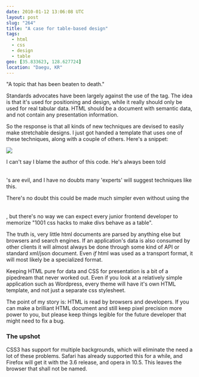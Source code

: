 ```yaml
---
date: 2010-01-12 13:06:08 UTC
layout: post
slug: "264"
title: "A case for table-based design"
tags:
  - html
  - css
  - design
  - table
geo: [35.833623, 128.627724]
location: "Daegu, KR"
---
```

<p>"A topic that has been beaten to death."</p>

<p>Standards advocates have been largely against the use of the <table> tag. The idea is that it's used for positioning and design, while it really should only be used for real tabular data. HTML should be a document with semantic data, and not contain any presentation information.</p>

<p>So the response is that all kinds of new techniques are devised to easily make stretchable designs. I just got handed a template that uses one of these techniques, along with a couple of others. Here's a snippet:</p>

<p><img src="http://evertpot.com/resources/images/posts/crazycss.jpg" /></p>

<p>I can't say I blame the author of this code. He's always been told <table>'s are evil, and I have no doubts many 'experts' will suggest techniques like this.</p>

<p>There's no doubt this could be made much simpler even without using the <table>, but there's no way we can expect every junior frontend developer to memorize "1001 css hacks to make divs behave as a table".</p>

<p>The truth is, very little html documents are parsed by anything else but browsers and search engines. If an application's data is also consumed by other clients it will almost always be done through some kind of API or standard xml/json document. Even <i>if</i> html was used as a transport format, it will most likely be a specialized format.</p>

<p>Keeping HTML pure for data and CSS for presentation is a bit of a pipedream that never worked out. Even if you look at a relatively simple application such as Wordpress, every theme will have it's own HTML template, and not just a separate css stylesheet.</p>

<p>The point of my story is: HTML is read by browsers and developers. If you can make a brilliant HTML document and still keep pixel precision more power to you, but please keep things legible for the future developer that might need to fix a bug.</p>

<h3>The upshot</h3>

<p>CSS3 has support for multiple backgrounds, which will eliminate the need a lot of these problems. Safari has already supported this for a while, and Firefox will get it with the 3.6 release, and opera in 10.5. This leaves the browser that shall not be named.</p>
